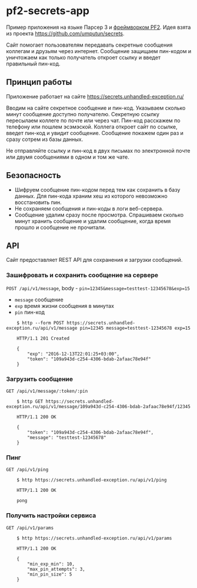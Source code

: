 # pf2-secrets-app

Пример приложения на языке Парсер 3 и [фреймворком PF2](https://github.com/unhandled-exception/pf2). Идея взята из проекта https://github.com/umputun/secrets.

Сайт помогает пользователям передавать секретные сообщения коллегам и друзьям через интернет. Сообщение защищаем пин-кодом и уничтожаем как только получатель откроет ссылку и введет правильный пин-код.

## Принцип работы

Приложение работает на сайте https://secrets.unhandled-exception.ru/

Вводим на сайте секретное сообщение и пин-код. Указываем сколько минут сообщение доступно получателю. Секретную ссылку пересылаем коллеге по почте или через чат. Пин-код расскажем по телефону или пошлем эсэмэской. Коллега откроет сайт по ссылке, введет пин-код и увидит сообщение. Сообщение покажем один раз и сразу сотрем из базы данных.

Не отправляйте ссылку и пин-код в двух письмах по электронной почте или двумя сообщениями в одном и том же чате.

## Безопасность

* Шифруем сообщение пин-кодом перед тем как сохранить в базу данных. Для пин-кода храним хеш из которого невозможно восстановить пин.
* Не сохраняем сообщения и пин-коды в логи веб-сервера.
* Сообщение удалим сразу после просмотра. Спрашиваем сколько минут хранить сообщение и удалим сообщение, когда время прошло и сообщение не прочитали.

## API

Сайт предоставляет REST API для сохранения и загрузки сообщений.

### Зашифровать и сохранить сообщение на сервере

`POST /api/v1/message`, body - `pin=12345&message=testtest-12345678&exp=15`
- `message` сообщение
- `exp` время жизни сообщения в минутах
- `pin` пин-код

```
    $ http --form POST https://secrets.unhandled-exception.ru/api/v1/message pin=12345 message=testtest-12345678 exp=15

    HTTP/1.1 201 Created

    {
        "exp": "2016-12-13T22:01:25+03:00",
        "token": "109a943d-c254-4306-bdab-2afaac78e94f"
    }
```

### Загрузить сообщение

`GET /api/v1/message/:token/:pin`

```
    $ http GET https://secrets.unhandled-exception.ru/api/v1/message/109a943d-c254-4306-bdab-2afaac78e94f/12345

    HTTP/1.1 200 OK

    {
        "token": "109a943d-c254-4306-bdab-2afaac78e94f",
        "message": "testtest-12345678"
    }
```

### Пинг

`GET /api/v1/ping`

```
    $ http https://secrets.unhandled-exception.ru/api/v1/ping

    HTTP/1.1 200 OK

    pong
```

### Получить настройки сервиса

`GET /api/v1/params`

```
    $ http https://secrets.unhandled-exception.ru/api/v1/params

    HTTP/1.1 200 OK

    {
        "min_exp_min": 10,
        "max_pin_attempts": 3,
        "min_pin_size": 5
    }
```

